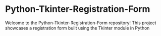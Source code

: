 # Python-Tkinter-Registration-Form
Welcome to the Python-Tkinter-Registration-Form repository! This project showcases a registration form built using the Tkinter module in Python
